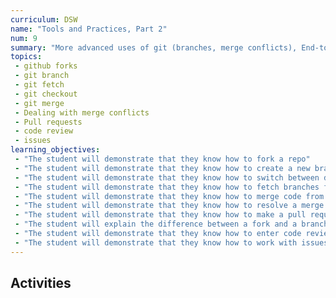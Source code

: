 ```yaml
---
curriculum: DSW
name: "Tools and Practices, Part 2"
num: 9
summary: "More advanced uses of git (branches, merge conflicts), End-to-end integration testing, Continuous integration."
topics:
 - github forks
 - git branch
 - git fetch
 - git checkout
 - git merge
 - Dealing with merge conflicts
 - Pull requests
 - code review
 - issues
learning_objectives:
 - "The student will demonstrate that they know how to fork a repo"
 - "The student will demonstrate that they know how to create a new branch"
 - "The student will demonstrate that they know how to switch between different branches"
 - "The student will demonstrate that they know how to fetch branches from the server"
 - "The student will demonstrate that they know how to merge code from one branch into another"
 - "The student will demonstrate that they know how to resolve a merge conflict"
 - "The student will demonstrate that they know how to make a pull request"
 - "The student will explain the difference between a fork and a branch, and between a remote and branch"
 - "The student will demonstrate that they know how to enter code review comments on a pull request"
 - "The student will demonstrate that they know how to work with issues in Github"
---
```



## Activities



